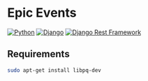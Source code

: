 # Epic Events
[![Python](https://badgen.net/badge/Python/3.10/blue)](https://www.python.org/)
[![Django](https://badgen.net/badge/Django/4.1/blue)](https://www.djangoproject.com/)
[![Django Rest Framework](https://badgen.net/badge/DRF/3.14/blue)](https://www.django-rest-framework.org/)

## Requirements

```bash
sudo apt-get install libpq-dev
```